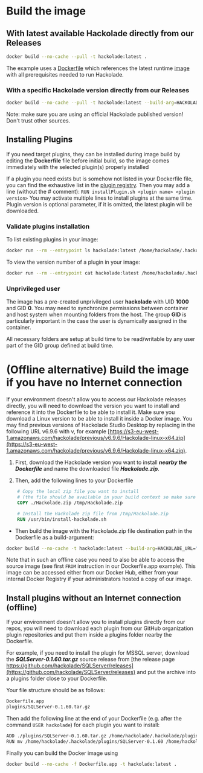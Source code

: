 # Build the image

## With latest available Hackolade directly from our Releases

```bash
docker build --no-cache --pull -t hackolade:latest .
```

The example uses a [Dockerfile](Dockerfile) which references the latest runtime [image](https://hub.docker.com/r/hackolade/studio) with all prerequisites needed to run Hackolade.

### With a specific Hackolade version directly from our Releases

```bash
docker build --no-cache --pull -t hackolade:latest --build-arg=HACKOLADE_URL="<url to specific version zip path>" .
```

Note: make sure you are using an official Hackolade published version!  Don't trust other sources.

## Installing Plugins

If you need target plugins, they can be installed during image build by editing the **Dockerfile** file before initial build, so the image comes immediately with the selected plugin(s) properly installed


If a plugin you need exists but is somehow not listed in your Dockerfile file, you can find the exhaustive list in the [plugin registry](https://github.com/hackolade/plugins/blob/master/pluginRegistry.json).  Then you may add a line (without the # comment): `RUN installPlugin.sh <plugin name> <plugin version>` You may activate multiple lines to install plugins at the same time. Plugin version is optional parameter, if it is omitted, the latest plugin will be downloaded.

### Validate plugins installation
To list existing plugins in your image:

```bash
docker run --rm --entrypoint ls hackolade:latest /home/hackolade/.hackolade/plugins/
```

To view the version number of a plugin in your image:

```bash
docker run --rm --entrypoint cat hackolade:latest /home/hackolade/.hackolade/plugins/<plugin name>/package.json
```

### Unprivileged user

The image has a pre-created unprivileged user **hackolade** with UID **1000** and GID **0**.  You may need to synchronize permissions between container and host system when mounting folders from the host.  The group **GID** is particularly important in the case the user is dynamically assigned in the container.

All necessary folders are setup at build time to be read/writable by any user part of the GID group defined at build time.

# (Offline alternative) Build the image if you have no Internet connection 

If your environment doesn't allow you to access our Hackolade releases directly, you will need to download the version you want to install and reference it into the Dockerfile to be able to install it.  Make sure you download a Linux version to be able to install it inside a Docker image.  You may find previous versions of Hackolade Studio Desktop by replacing in the following URL v6.9.6 with v<version of your choice>, for example [https://s3-eu-west-1.amazonaws.com/hackolade/previous/v6.9.6/Hackolade-linux-x64.zip](https://s3-eu-west-1.amazonaws.com/hackolade/previous/v6.9.6/Hackolade-linux-x64.zip).

1. First, download the Hackolade version you want to install ***nearby the Dockerfile*** and name the downloaded file ***Hackolade.zip***.  

2. Then, add the following lines to your Dockerfile

```dockerfile
    # Copy the local zip file you want to install 
    # (the file should be available in your build context so make sure to check potential .dockerignore file)
    COPY ./Hackolade.zip /tmp/Hackolade.zip

    # Install the Hackolade zip file from /tmp/Hackolade.zip
    RUN /usr/bin/install-hackolade.sh
```

- Then build the image with the Hackolade.zip file destination path in the Dockerfile as a build-argument:

```bash
docker build --no-cache -t hackolade:latest --build-arg=HACKOLADE_URL="/tmp/Hackolade.zip" .
```

Note that in such an offline case you need to also be able to access the source image (see first `FROM` instruction in our Dockerfile.app example).  This image can be accessed either from our Docker Hub, either from your internal Docker Registry if your administrators hosted a copy of our image.


## Install plugins without an Internet connection (offline)

If your environment doesn't allow you to install plugins directly from our repos, you will need to download each plugin from our GitHub organization plugin repositories and put them inside a plugins folder nearby the Dockerfile.

For example, if you need to install the plugin for MSSQL server, download the ***SQLServer-0.1.60.tar.gz*** source release from [the release page https://github.com/hackolade/SQLServer/releases](https://github.com/hackolade/SQLServer/releases) and put the archive into a plugins folder close to your Dockerfile.

Your file structure should be as follows:

```bash
Dockerfile.app
plugins/SQLServer-0.1.60.tar.gz
```

Then add the following line at the end of your Dockerfile (e.g. after the command `USER hackolade`) for each plugin you want to install:

```bash
ADD ./plugins/SQLServer-0.1.60.tar.gz /home/hackolade/.hackolade/plugins/
RUN mv /home/hackolade/.hackolade/plugins/SQLServer-0.1.60 /home/hackolade/.hackolade/plugins/SQLServer
```

Finally you can build the Docker image using 

```bash
docker build --no-cache -f Dockerfile.app -t hackolade:latest .
```
